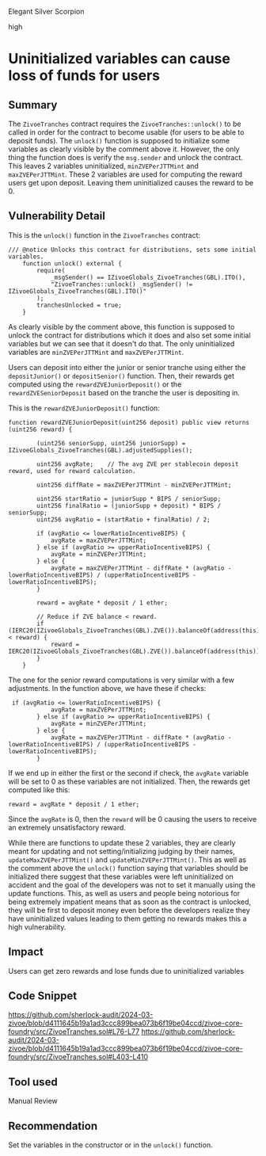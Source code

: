 Elegant Silver Scorpion

high

# Uninitialized variables can cause loss of funds for users

## Summary
The `ZivoeTranches` contract requires the `ZivoeTranches::unlock()` to be called in order for the contract to become usable (for users to be able to deposit funds). The `unlock()` function is supposed to initialize some variables as clearly visible by the comment above it. However, the only thing the function does is verify the `msg.sender` and unlock the contract. This leaves 2 variables uninitialized, `minZVEPerJTTMint` and `maxZVEPerJTTMint`. These 2 variables are used for computing the reward users get upon deposit. Leaving them uninitialized causes the reward to be 0.

## Vulnerability Detail
This is the `unlock()` function in the `ZivoeTranches` contract:
```solidity
/// @notice Unlocks this contract for distributions, sets some initial variables.
    function unlock() external {
        require(
            _msgSender() == IZivoeGlobals_ZivoeTranches(GBL).ITO(), 
            "ZivoeTranches::unlock() _msgSender() != IZivoeGlobals_ZivoeTranches(GBL).ITO()"
        );
        tranchesUnlocked = true;
    }
```
As clearly visible by the comment above, this function is supposed to unlock the contract for distributions which it does and also set some initial variables but we can see that it doesn't do that. The only uninitialized variables are `minZVEPerJTTMint` and `maxZVEPerJTTMint`.

Users can deposit into either the junior or senior tranche using either the `depositJunior()` or `depositSenior()` function. Then, their rewards get computed using the `rewardZVEJuniorDeposit()` or the `rewardZVESeniorDeposit` based on the tranche the user is depositing in. 

This is the `rewardZVEJuniorDeposit()` function:
```solidity
function rewardZVEJuniorDeposit(uint256 deposit) public view returns (uint256 reward) {

        (uint256 seniorSupp, uint256 juniorSupp) = IZivoeGlobals_ZivoeTranches(GBL).adjustedSupplies();

        uint256 avgRate;    // The avg ZVE per stablecoin deposit reward, used for reward calculation.

        uint256 diffRate = maxZVEPerJTTMint - minZVEPerJTTMint;

        uint256 startRatio = juniorSupp * BIPS / seniorSupp;
        uint256 finalRatio = (juniorSupp + deposit) * BIPS / seniorSupp;
        uint256 avgRatio = (startRatio + finalRatio) / 2;

        if (avgRatio <= lowerRatioIncentiveBIPS) {
            avgRate = maxZVEPerJTTMint;
        } else if (avgRatio >= upperRatioIncentiveBIPS) {
            avgRate = minZVEPerJTTMint;
        } else {
            avgRate = maxZVEPerJTTMint - diffRate * (avgRatio - lowerRatioIncentiveBIPS) / (upperRatioIncentiveBIPS - lowerRatioIncentiveBIPS);
        }

        reward = avgRate * deposit / 1 ether;

        // Reduce if ZVE balance < reward.
        if (IERC20(IZivoeGlobals_ZivoeTranches(GBL).ZVE()).balanceOf(address(this)) < reward) {
            reward = IERC20(IZivoeGlobals_ZivoeTranches(GBL).ZVE()).balanceOf(address(this));
        }
    }
```
The one for the senior reward computations is very similar with a few adjustments. In the function above, we have these if checks:
```solidity
 if (avgRatio <= lowerRatioIncentiveBIPS) {
            avgRate = maxZVEPerJTTMint;
        } else if (avgRatio >= upperRatioIncentiveBIPS) {
            avgRate = minZVEPerJTTMint;
        } else {
            avgRate = maxZVEPerJTTMint - diffRate * (avgRatio - lowerRatioIncentiveBIPS) / (upperRatioIncentiveBIPS - lowerRatioIncentiveBIPS);
        }
```
If we end up in either the first or the second if check, the `avgRate` variable will be set to 0 as these variables are not initialized. 
Then, the rewards get computed like this:
```solidity
reward = avgRate * deposit / 1 ether;
```
Since the `avgRate` is 0, then the `reward` will be 0 causing the users to receive an extremely unsatisfactory reward.

While there are functions to update these 2 variables, they are clearly meant for updating and not setting/initializing judging by their names, `updateMaxZVEPerJTTMint()` and `updateMinZVEPerJTTMint()`. This as well as the comment above the `unlock()` function saying that variables should be initialized there suggest that these variables were left uninitialized on accident and the goal of the developers was not to set it manually using the update functions. This, as well as users and people being notorious for being extremely impatient means that as soon as the contract is unlocked, they will be first to deposit money even before the developers realize they have uninitialized values leading to them getting no rewards makes this a high vulnerability.
## Impact
Users can get zero rewards and lose funds due to uninitialized variables
## Code Snippet
https://github.com/sherlock-audit/2024-03-zivoe/blob/d4111645b19a1ad3ccc899bea073b6f19be04ccd/zivoe-core-foundry/src/ZivoeTranches.sol#L76-L77
https://github.com/sherlock-audit/2024-03-zivoe/blob/d4111645b19a1ad3ccc899bea073b6f19be04ccd/zivoe-core-foundry/src/ZivoeTranches.sol#L403-L410
## Tool used

Manual Review

## Recommendation
Set the variables in the constructor or in the `unlock()` function.
